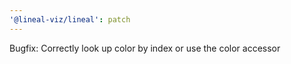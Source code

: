 ```yaml
---
'@lineal-viz/lineal': patch
---
```


Bugfix: Correctly look up color by index or use the color accessor

